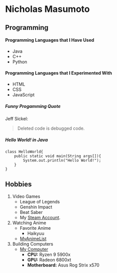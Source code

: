 # Nicholas Masumoto
## Programming
#### Programming Languages that I Have Used
- Java
- C++
- Python


#### Programming Languages that I Experimented With
- HTML
- CSS
- JavaScript

##### Funny Progamming Quote
Jeff Sickel:

> Deleted code is debugged code.

##### Hello World! in Java
```
class HelloWorld{
    public static void main(String args[]){
        System.out.println("Hello World!");
    }
}
```

## Hobbies
1. Video Games
   - League of Legends
   - Genshin Impact
   - Beat Saber
   - My [Steam Account](https://steamcommunity.com/profiles/76561198151230179/).
2. Watching Anime
   - Favorite Anime
      - Haikyuu
   - [MyAnimeList](https://myanimelist.net/profile/littlemasu)
3. Building Computers
   - [My Computer](pictures/Computer.jpeg)
      - **CPU:** Ryzen 9 5900x
      - **GPU:** Radeon 6800xt
      - **Motherboard:** Asus Rog Strix x570



